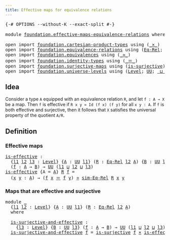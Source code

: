 ```yaml
---
title: Effective maps for equivalence relations
---
```


<pre class="Agda"><a id="66" class="Symbol">{-#</a> <a id="70" class="Keyword">OPTIONS</a> <a id="78" class="Pragma">--without-K</a> <a id="90" class="Pragma">--exact-split</a> <a id="104" class="Symbol">#-}</a>

<a id="109" class="Keyword">module</a> <a id="116" href="foundation.effective-maps-equivalence-relations.html" class="Module">foundation.effective-maps-equivalence-relations</a> <a id="164" class="Keyword">where</a>

<a id="171" class="Keyword">open</a> <a id="176" class="Keyword">import</a> <a id="183" href="foundation.cartesian-product-types.html" class="Module">foundation.cartesian-product-types</a> <a id="218" class="Keyword">using</a> <a id="224" class="Symbol">(</a><a id="225" href="foundation-core.cartesian-product-types.html#590" class="Function Operator">_×_</a><a id="228" class="Symbol">)</a>
<a id="230" class="Keyword">open</a> <a id="235" class="Keyword">import</a> <a id="242" href="foundation.equivalence-relations.html" class="Module">foundation.equivalence-relations</a> <a id="275" class="Keyword">using</a> <a id="281" class="Symbol">(</a><a id="282" href="foundation.equivalence-relations.html#996" class="Function">Eq-Rel</a><a id="288" class="Symbol">;</a> <a id="290" href="foundation.equivalence-relations.html#1213" class="Function">sim-Eq-Rel</a><a id="300" class="Symbol">)</a>
<a id="302" class="Keyword">open</a> <a id="307" class="Keyword">import</a> <a id="314" href="foundation.equivalences.html" class="Module">foundation.equivalences</a> <a id="338" class="Keyword">using</a> <a id="344" class="Symbol">(</a><a id="345" href="foundation-core.equivalences.html#1621" class="Function Operator">_≃_</a><a id="348" class="Symbol">)</a>
<a id="350" class="Keyword">open</a> <a id="355" class="Keyword">import</a> <a id="362" href="foundation.identity-types.html" class="Module">foundation.identity-types</a> <a id="388" class="Keyword">using</a> <a id="394" class="Symbol">(</a><a id="395" href="foundation-core.identity-types.html#1865" class="Function Operator">_＝_</a><a id="398" class="Symbol">)</a>
<a id="400" class="Keyword">open</a> <a id="405" class="Keyword">import</a> <a id="412" href="foundation.surjective-maps.html" class="Module">foundation.surjective-maps</a> <a id="439" class="Keyword">using</a> <a id="445" class="Symbol">(</a><a id="446" href="foundation.surjective-maps.html#1938" class="Function">is-surjective</a><a id="459" class="Symbol">)</a>
<a id="461" class="Keyword">open</a> <a id="466" class="Keyword">import</a> <a id="473" href="foundation.universe-levels.html" class="Module">foundation.universe-levels</a> <a id="500" class="Keyword">using</a> <a id="506" class="Symbol">(</a><a id="507" href="Agda.Primitive.html#597" class="Postulate">Level</a><a id="512" class="Symbol">;</a> <a id="514" href="foundation-core.universe-levels.html#235" class="Primitive">UU</a><a id="516" class="Symbol">;</a> <a id="518" href="Agda.Primitive.html#810" class="Primitive Operator">_⊔_</a><a id="521" class="Symbol">)</a>
</pre>
## Idea

Consider a type `A` equipped with an equivalence relation `R`, and let `f : A → X` be a map. Then `f` is effective if `R x y ≃ Id (f x) (f y)` for all `x y : A`. If `f` is both effective and surjective, then it follows that `X` satisfies the universal property of the quotient `A/R`.

## Definition

### Effective maps

<pre class="Agda"><a id="is-effective"></a><a id="865" href="foundation.effective-maps-equivalence-relations.html#865" class="Function">is-effective</a> <a id="878" class="Symbol">:</a>
  <a id="882" class="Symbol">{</a><a id="883" href="foundation.effective-maps-equivalence-relations.html#883" class="Bound">l1</a> <a id="886" href="foundation.effective-maps-equivalence-relations.html#886" class="Bound">l2</a> <a id="889" href="foundation.effective-maps-equivalence-relations.html#889" class="Bound">l3</a> <a id="892" class="Symbol">:</a> <a id="894" href="Agda.Primitive.html#597" class="Postulate">Level</a><a id="899" class="Symbol">}</a> <a id="901" class="Symbol">{</a><a id="902" href="foundation.effective-maps-equivalence-relations.html#902" class="Bound">A</a> <a id="904" class="Symbol">:</a> <a id="906" href="foundation-core.universe-levels.html#235" class="Primitive">UU</a> <a id="909" href="foundation.effective-maps-equivalence-relations.html#883" class="Bound">l1</a><a id="911" class="Symbol">}</a> <a id="913" class="Symbol">(</a><a id="914" href="foundation.effective-maps-equivalence-relations.html#914" class="Bound">R</a> <a id="916" class="Symbol">:</a> <a id="918" href="foundation.equivalence-relations.html#996" class="Function">Eq-Rel</a> <a id="925" href="foundation.effective-maps-equivalence-relations.html#886" class="Bound">l2</a> <a id="928" href="foundation.effective-maps-equivalence-relations.html#902" class="Bound">A</a><a id="929" class="Symbol">)</a> <a id="931" class="Symbol">{</a><a id="932" href="foundation.effective-maps-equivalence-relations.html#932" class="Bound">B</a> <a id="934" class="Symbol">:</a> <a id="936" href="foundation-core.universe-levels.html#235" class="Primitive">UU</a> <a id="939" href="foundation.effective-maps-equivalence-relations.html#889" class="Bound">l3</a><a id="941" class="Symbol">}</a>
  <a id="945" class="Symbol">(</a><a id="946" href="foundation.effective-maps-equivalence-relations.html#946" class="Bound">f</a> <a id="948" class="Symbol">:</a> <a id="950" href="foundation.effective-maps-equivalence-relations.html#902" class="Bound">A</a> <a id="952" class="Symbol">→</a> <a id="954" href="foundation.effective-maps-equivalence-relations.html#932" class="Bound">B</a><a id="955" class="Symbol">)</a> <a id="957" class="Symbol">→</a> <a id="959" href="foundation-core.universe-levels.html#235" class="Primitive">UU</a> <a id="962" class="Symbol">(</a><a id="963" href="foundation.effective-maps-equivalence-relations.html#883" class="Bound">l1</a> <a id="966" href="Agda.Primitive.html#810" class="Primitive Operator">⊔</a> <a id="968" href="foundation.effective-maps-equivalence-relations.html#886" class="Bound">l2</a> <a id="971" href="Agda.Primitive.html#810" class="Primitive Operator">⊔</a> <a id="973" href="foundation.effective-maps-equivalence-relations.html#889" class="Bound">l3</a><a id="975" class="Symbol">)</a>
<a id="977" href="foundation.effective-maps-equivalence-relations.html#865" class="Function">is-effective</a> <a id="990" class="Symbol">{</a><a id="991" class="Argument">A</a> <a id="993" class="Symbol">=</a> <a id="995" href="foundation.effective-maps-equivalence-relations.html#995" class="Bound">A</a><a id="996" class="Symbol">}</a> <a id="998" href="foundation.effective-maps-equivalence-relations.html#998" class="Bound">R</a> <a id="1000" href="foundation.effective-maps-equivalence-relations.html#1000" class="Bound">f</a> <a id="1002" class="Symbol">=</a>
  <a id="1006" class="Symbol">(</a><a id="1007" href="foundation.effective-maps-equivalence-relations.html#1007" class="Bound">x</a> <a id="1009" href="foundation.effective-maps-equivalence-relations.html#1009" class="Bound">y</a> <a id="1011" class="Symbol">:</a> <a id="1013" href="foundation.effective-maps-equivalence-relations.html#995" class="Bound">A</a><a id="1014" class="Symbol">)</a> <a id="1016" class="Symbol">→</a> <a id="1018" class="Symbol">(</a><a id="1019" href="foundation.effective-maps-equivalence-relations.html#1000" class="Bound">f</a> <a id="1021" href="foundation.effective-maps-equivalence-relations.html#1007" class="Bound">x</a> <a id="1023" href="foundation-core.identity-types.html#1865" class="Function Operator">＝</a> <a id="1025" href="foundation.effective-maps-equivalence-relations.html#1000" class="Bound">f</a> <a id="1027" href="foundation.effective-maps-equivalence-relations.html#1009" class="Bound">y</a><a id="1028" class="Symbol">)</a> <a id="1030" href="foundation-core.equivalences.html#1621" class="Function Operator">≃</a> <a id="1032" href="foundation.equivalence-relations.html#1213" class="Function">sim-Eq-Rel</a> <a id="1043" href="foundation.effective-maps-equivalence-relations.html#998" class="Bound">R</a> <a id="1045" href="foundation.effective-maps-equivalence-relations.html#1007" class="Bound">x</a> <a id="1047" href="foundation.effective-maps-equivalence-relations.html#1009" class="Bound">y</a>
</pre>
### Maps that are effective and surjective

<pre class="Agda"><a id="1106" class="Keyword">module</a> <a id="1113" href="foundation.effective-maps-equivalence-relations.html#1113" class="Module">_</a>
  <a id="1117" class="Symbol">{</a><a id="1118" href="foundation.effective-maps-equivalence-relations.html#1118" class="Bound">l1</a> <a id="1121" href="foundation.effective-maps-equivalence-relations.html#1121" class="Bound">l2</a> <a id="1124" class="Symbol">:</a> <a id="1126" href="Agda.Primitive.html#597" class="Postulate">Level</a><a id="1131" class="Symbol">}</a> <a id="1133" class="Symbol">{</a><a id="1134" href="foundation.effective-maps-equivalence-relations.html#1134" class="Bound">A</a> <a id="1136" class="Symbol">:</a> <a id="1138" href="foundation-core.universe-levels.html#235" class="Primitive">UU</a> <a id="1141" href="foundation.effective-maps-equivalence-relations.html#1118" class="Bound">l1</a><a id="1143" class="Symbol">}</a> <a id="1145" class="Symbol">(</a><a id="1146" href="foundation.effective-maps-equivalence-relations.html#1146" class="Bound">R</a> <a id="1148" class="Symbol">:</a> <a id="1150" href="foundation.equivalence-relations.html#996" class="Function">Eq-Rel</a> <a id="1157" href="foundation.effective-maps-equivalence-relations.html#1121" class="Bound">l2</a> <a id="1160" href="foundation.effective-maps-equivalence-relations.html#1134" class="Bound">A</a><a id="1161" class="Symbol">)</a>
  <a id="1165" class="Keyword">where</a>

  <a id="1174" href="foundation.effective-maps-equivalence-relations.html#1174" class="Function">is-surjective-and-effective</a> <a id="1202" class="Symbol">:</a>
    <a id="1208" class="Symbol">{</a><a id="1209" href="foundation.effective-maps-equivalence-relations.html#1209" class="Bound">l3</a> <a id="1212" class="Symbol">:</a> <a id="1214" href="Agda.Primitive.html#597" class="Postulate">Level</a><a id="1219" class="Symbol">}</a> <a id="1221" class="Symbol">{</a><a id="1222" href="foundation.effective-maps-equivalence-relations.html#1222" class="Bound">B</a> <a id="1224" class="Symbol">:</a> <a id="1226" href="foundation-core.universe-levels.html#235" class="Primitive">UU</a> <a id="1229" href="foundation.effective-maps-equivalence-relations.html#1209" class="Bound">l3</a><a id="1231" class="Symbol">}</a> <a id="1233" class="Symbol">(</a><a id="1234" href="foundation.effective-maps-equivalence-relations.html#1234" class="Bound">f</a> <a id="1236" class="Symbol">:</a> <a id="1238" href="foundation.effective-maps-equivalence-relations.html#1134" class="Bound">A</a> <a id="1240" class="Symbol">→</a> <a id="1242" href="foundation.effective-maps-equivalence-relations.html#1222" class="Bound">B</a><a id="1243" class="Symbol">)</a> <a id="1245" class="Symbol">→</a> <a id="1247" href="foundation-core.universe-levels.html#235" class="Primitive">UU</a> <a id="1250" class="Symbol">(</a><a id="1251" href="foundation.effective-maps-equivalence-relations.html#1118" class="Bound">l1</a> <a id="1254" href="Agda.Primitive.html#810" class="Primitive Operator">⊔</a> <a id="1256" href="foundation.effective-maps-equivalence-relations.html#1121" class="Bound">l2</a> <a id="1259" href="Agda.Primitive.html#810" class="Primitive Operator">⊔</a> <a id="1261" href="foundation.effective-maps-equivalence-relations.html#1209" class="Bound">l3</a><a id="1263" class="Symbol">)</a>
  <a id="1267" href="foundation.effective-maps-equivalence-relations.html#1174" class="Function">is-surjective-and-effective</a> <a id="1295" href="foundation.effective-maps-equivalence-relations.html#1295" class="Bound">f</a> <a id="1297" class="Symbol">=</a> <a id="1299" href="foundation.surjective-maps.html#1938" class="Function">is-surjective</a> <a id="1313" href="foundation.effective-maps-equivalence-relations.html#1295" class="Bound">f</a> <a id="1315" href="foundation-core.cartesian-product-types.html#590" class="Function Operator">×</a> <a id="1317" href="foundation.effective-maps-equivalence-relations.html#865" class="Function">is-effective</a> <a id="1330" href="foundation.effective-maps-equivalence-relations.html#1146" class="Bound">R</a> <a id="1332" href="foundation.effective-maps-equivalence-relations.html#1295" class="Bound">f</a>
</pre>